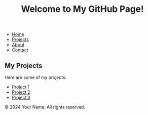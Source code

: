<!DOCTYPE html>
<html lang="en">
<head>
    <meta charset="UTF-8">
    <meta name="viewport" content="width=device-width, initial-scale=1.0">
    <title>My GitHub Page</title>
    <link rel="stylesheet" href="styles.css">
</head>
<body>
    <header>
        <h1>Welcome to My GitHub Page!</h1>
    </header>
    <nav>
        <ul>
            <li><a href="#">Home</a></li>
            <li><a href="#">Projects</a></li>
            <li><a href="#">About</a></li>
            <li><a href="#">Contact</a></li>
        </ul>
    </nav>
    <main>
        <section>
            <h2>My Projects</h2>
            <p>Here are some of my projects:</p>
            <ul>
                <li><a href="https://replit.com/@yourusername/project1">Project 1</a></li>
                <li><a href="https://replit.com/@yourusername/project2">Project 2</a></li>
                <li><a href="https://replit.com/@yourusername/project3">Project 3</a></li>
            </ul>
        </section>
    </main>
    <footer>
        <p>&copy; 2024 Your Name. All rights reserved.</p>
    </footer>
    <script src="script.js"></script>
</body>
</html>
